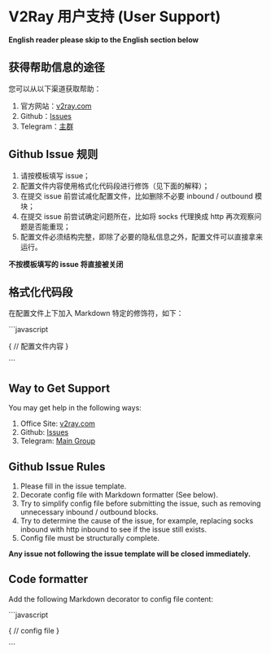 # V2Ray 用户支持 (User Support)

**English reader please skip to the English section below**

## 获得帮助信息的途径

您可以从以下渠道获取帮助：

1. 官方网站：[v2ray.com](https://www.v2ray.com)
1. Github：[Issues](https://github.com/v2ray/v2ray-core/issues)
1. Telegram：[主群](https://t.me/projectv2ray)

## Github Issue 规则

1. 请按模板填写 issue；
1. 配置文件内容使用格式化代码段进行修饰（见下面的解释）；
1. 在提交 issue 前尝试减化配置文件，比如删除不必要 inbound / outbound 模块；
1. 在提交 issue 前尝试确定问题所在，比如将 socks 代理换成 http 再次观察问题是否能重现；
1. 配置文件必须结构完整，即除了必要的隐私信息之外，配置文件可以直接拿来运行。

**不按模板填写的 issue 将直接被关闭**

## 格式化代码段

在配置文件上下加入 Markdown 特定的修饰符，如下：

\`\`\`javascript

{
  // 配置文件内容
}

\`\`\`

## Way to Get Support

You may get help in the following ways:

1. Office Site: [v2ray.com](https://www.v2ray.com)
1. Github: [Issues](https://github.com/v2ray/v2ray-core/issues)
1. Telegram: [Main Group](https://t.me/projectv2ray)

## Github Issue Rules

1. Please fill in the issue template.
1. Decorate config file with Markdown formatter (See below).
1. Try to simplify config file before submitting the issue, such as removing unnecessary inbound / outbound blocks.
1. Try to determine the cause of the issue, for example, replacing socks inbound with http inbound to see if the issue still exists.
1. Config file must be structurally complete.

**Any issue not following the issue template will be closed immediately.**

## Code formatter

Add the following Markdown decorator to config file content:

\`\`\`javascript

{
  // config file
}

\`\`\`
